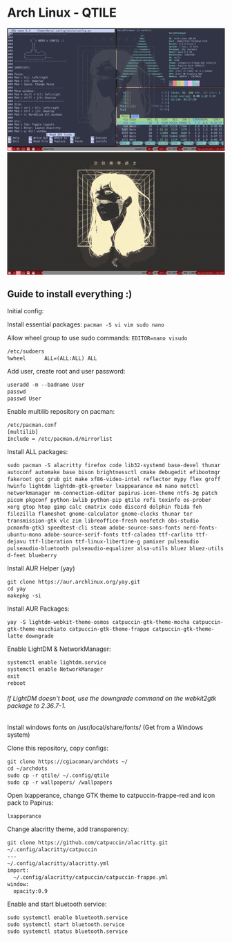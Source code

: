 # Arch Linux - QTILE

![Qtile](/qtile/screenshot.png)
![Qtile](/qtile/screenshot1.png)
## Guide to install everything :)
Initial config:

Install essential packages:
```pacman -S vi vim sudo nano```

Allow wheel group to use sudo commands:
```EDITOR=nano visudo```

```
/etc/sudoers
%wheel      ALL=(ALL:ALL) ALL
```
Add user, create root and user password:
```
useradd -m --badname User
passwd 
passwd User
```

Enable multilib repository on pacman:
```
/etc/pacman.conf
[multilib]
Include = /etc/pacman.d/mirrorlist
```

Install ALL packages:

```
sudo pacman -S alacritty firefox code lib32-systemd base-devel thunar autoconf automake base bison brightnessctl cmake debugedit efibootmgr fakeroot gcc grub git make xf86-video-intel reflector mypy flex groff hwinfo lightdm lightdm-gtk-greeter lxappearance m4 nano netctl networkmanager nm-connection-editor papirus-icon-theme ntfs-3g patch picom pkgconf python-iwlib python-pip qtile rofi texinfo os-prober xorg gtop htop gimp calc cmatrix code discord dolphin fbida feh filezilla flameshot gnome-calculator gnome-clocks thunar tor transmission-gtk vlc zim libreoffice-fresh neofetch obs-studio pcmanfm-gtk3 speedtest-cli steam adobe-source-sans-fonts nerd-fonts-ubuntu-mono adobe-source-serif-fonts ttf-caladea ttf-carlito ttf-dejavu ttf-liberation ttf-linux-libertine-g pamixer pulseaudio pulseaudio-bluetooth pulseaudio-equalizer alsa-utils bluez bluez-utils d-feet blueberry
```
Install AUR Helper (yay)
```
git clone https://aur.archlinux.org/yay.git
cd yay
makepkg -si
```
Install AUR Packages: 
```
yay -S lightdm-webkit-theme-osmos catpuccin-gtk-theme-mocha catpuccin-gtk-theme-macchiato catpuccin-gtk-theme-frappe catpuccin-gtk-theme-latte downgrade
```
Enable LightDM & NetworkManager:
```
systemctl enable lightdm.service
systemctl enable NetworkManager
exit
reboot
```

###### If LightDM doesn't boot, use the downgrade command on the webkit2gtk package to 2.36.7-1.
Install windows fonts on /usr/local/share/fonts/ (Get from a Windows system)

Clone this repository, copy configs:
```
git clone https://cgiacoman/archdots ~/
cd ~/archdots
sudo cp -r qtile/ ~/.config/qtile
sudo cp -r wallpapers/ /wallpapers
```

Open lxapperance, change GTK theme to catpuccin-frappe-red and icon pack to Papirus:
```
lxapperance
```
Change alacritty theme, add transparency:
```
git clone https://github.com/catpuccin/alacritty.git ~/.config/alacritty/catpuccin
---
~/.config/alacritty/alacritty.yml
import:
  ~/.config/alacritty/catpuccin/catpuccin-frappe.yml
window:
  opacity:0.9
```

Enable and start bluetooth service:
```
sudo systemctl enable bluetooth.service
sudo systemctl start bluetooth.service
sudo systemctl status bluetooth.service
```
